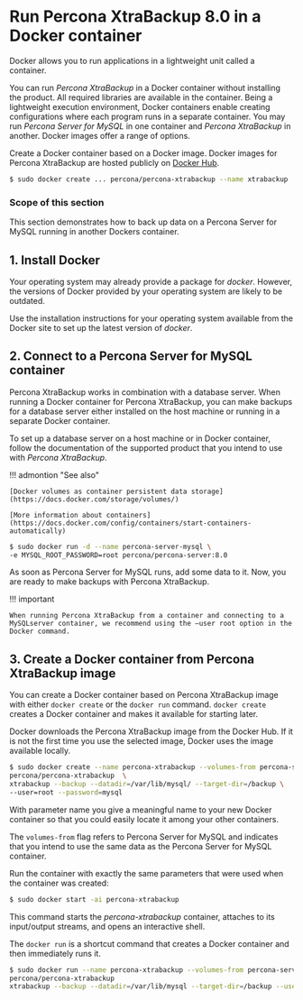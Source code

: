 # Run Percona XtraBackup 8.0 in a Docker container

Docker allows you to run applications in a lightweight unit called a
container.

You can run *Percona XtraBackup* in a Docker container without installing
the product. All required libraries are available in
the container. Being a lightweight execution environment, Docker containers
enable creating configurations where each program runs in a separate container. You may run
*Percona Server for MySQL* in one container and *Percona XtraBackup* in
another. Docker images offer a range of options.

Create a Docker container based on a Docker image. Docker images for
Percona XtraBackup are hosted publicly on [Docker Hub](https://hub.docker.com/r/percona/percona-xtrabackup).

```{.bash data-prompt="$"}
$ sudo docker create ... percona/percona-xtrabackup --name xtrabackup ...
```

### Scope of this section

This section demonstrates how to back up data
on a Percona Server for MySQL running in another Dockers container.

## 1. Install Docker

Your operating system may already provide a package for *docker*. However,
the versions of Docker provided by your operating system are likely to be
outdated.

Use the installation instructions for your operating system available from
the Docker site to set up the latest version of *docker*.

## 2. Connect to a Percona Server for MySQL container

Percona XtraBackup works in combination with a database server. When
running a Docker container for Percona XtraBackup, you can make
backups for a database server either installed on the host machine or
running in a separate Docker container.

To set up a database server on a host machine or in Docker
container, follow the documentation of the supported product that you
intend to use with *Percona XtraBackup*.

!!! admontion "See also"

    [Docker volumes as container persistent data storage](https://docs.docker.com/storage/volumes/)

    [More information about containers](https://docs.docker.com/config/containers/start-containers-automatically)

```{.bash data-prompt="$"}
$ sudo docker run -d --name percona-server-mysql \
-e MYSQL_ROOT_PASSWORD=root percona/percona-server:8.0
```

As soon as Percona Server for MySQL runs, add some data to it. Now, you are
ready to make backups with Percona XtraBackup.

!!! important
 
    When running Percona XtraBackup from a container and connecting to a 
    MySQLserver container, we recommend using the –user root option in the 
    Docker command.

## 3. Create a Docker container from Percona XtraBackup image

You can create a Docker container based on Percona XtraBackup image with
either `docker create` or the `docker run` command. `docker create`
creates a Docker container and makes it available for starting later.

Docker downloads the Percona XtraBackup image from the Docker Hub. If it
is not the first time you use the selected image, Docker uses the image
available locally.

```{.bash data-prompt="$"}
$ sudo docker create --name percona-xtrabackup --volumes-from percona-server-mysql \
percona/percona-xtrabackup  \
xtrabackup --backup --datadir=/var/lib/mysql/ --target-dir=/backup \
--user=root --password=mysql
```

With parameter name you give a meaningful name to your new Docker container
so that you could easily locate it among your other containers.

The `volumes-from` flag refers to Percona Server for MySQL and indicates
that you intend to use the same data as the Percona Server for MySQL container.

Run the container with exactly the same parameters that were used when the
container was created:

```{.bash data-prompt="$"}
$ sudo docker start -ai percona-xtrabackup
```

This command starts the *percona-xtrabackup* container, attaches to its
input/output streams, and opens an interactive shell.

The `docker run` is a shortcut command that creates a Docker container and
then immediately runs it.

```{.bash data-prompt="$"}
$ sudo docker run --name percona-xtrabackup --volumes-from percona-server-mysql \
percona/percona-xtrabackup
xtrabackup --backup --datadir=/var/lib/mysql --target-dir=/backup --user=root --password=mysql
```

